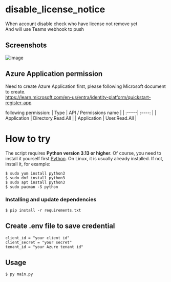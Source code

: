 # disable_license_notice
When account disable check who have license not remove yet  
And will use Teams webhook to push  


## Screenshots
![image](https://github.com/user-attachments/assets/c0829761-fad7-4604-95f4-ffda3972be7d)


## Azure Application permission
Need to create Azure Application first, please following Microsoft document to create.  
https://learn.microsoft.com/en-us/entra/identity-platform/quickstart-register-app

following permission:
| Type | API / Permissions name |
| :-----| :----: | 
| Application  | Directory.Read.All |
| Application  | User.Read.All |

# How to try
The script requires **Python version 3.13 or higher**.
Of course, you need to install it yourself first [Python](https://www.python.org/). On Linux, it is usually already installed. If not, install it, for example:

```console
$ sudo yum install python3
$ sudo dnf install python3
$ sudo apt install python3
$ sudo pacman -S python
```

### Installing and update dependencies
```console
$ pip install -r requirements.txt
```
## Create .env file to save credential
```console
client_id = "your client id"
client_secret = "your secret"
tenant_id = "your Azure tenant id"
```

## Usage
```console
$ py main.py
```
